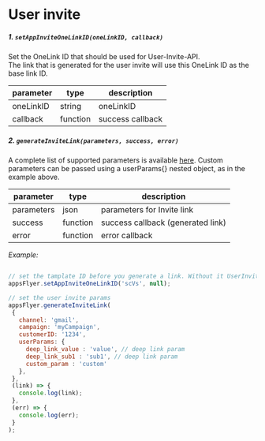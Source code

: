 # User invite


##### 1. <a id="setAppInviteOneLinkID"> **`setAppInviteOneLinkID(oneLinkID, callback)`**

Set the OneLink ID that should be used for User-Invite-API.<br/>
The link that is generated for the user invite will use this OneLink ID as the base link ID.

| parameter       | type     | description               |
| ----------      |----------|------------------         |
| oneLinkID       | string   | oneLinkID                 |
| callback        | function | success callback          |
 
 
 ##### 2. <a id="generateInviteLink"> **`generateInviteLink(parameters, success, error)`**
 A complete list of supported parameters is available [here](https://support.appsflyer.com/hc/en-us/articles/115004480866-User-Invite-Tracking). Custom parameters can be passed using a userParams{} nested object, as in the example above.


| parameter       | type     | description                      |
| ----------      |----------|------------------                |
| parameters      | json     | parameters for Invite link       |
| success         | function | success callback (generated link)|
| error           | function | error callback                   |
 
 

*Example:*

```javascript

// set the tamplate ID before you generate a link. Without it UserInvite won't work.
appsFlyer.setAppInviteOneLinkID('scVs', null);

// set the user invite params
appsFlyer.generateInviteLink(
 {
   channel: 'gmail',
   campaign: 'myCampaign',
   customerID: '1234',
   userParams: {
     deep_link_value : 'value', // deep link param
     deep_link_sub1 : 'sub1', // deep link param
     custom_param : 'custom'
   },
 },
 (link) => {
   console.log(link);
 },
 (err) => {
   console.log(err);
 }
);
```
